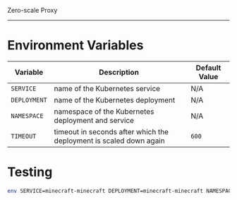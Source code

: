 Zero-scale Proxy

---

# Environment Variables

| Variable     | Description                                        | Default Value |
|--------------|----------------------------------------------------|---------------|
| `SERVICE`    | name of the Kubernetes service                     | N/A           |
| `DEPLOYMENT` | name of the Kubernetes deployment                  | N/A           |
| `NAMESPACE`  | namespace of the Kubernetes deployment and service | N/A           |
| `TIMEOUT`    | timeout in seconds after which the deployment is scaled down again | `600` |

# Testing

```sh
env SERVICE=minecraft-minecraft DEPLOYMENT=minecraft-minecraft NAMESPACE=default PROXY_TYPE=7d2d UPSTREAM_IP=7d2d.local UPSTREAM_PORT=26900 RUST_LOG=zero_scale_proxy=trace cargo run --release
```
